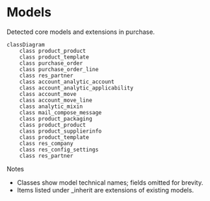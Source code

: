 # Models

Detected core models and extensions in purchase.

```mermaid
classDiagram
    class product_product
    class product_template
    class purchase_order
    class purchase_order_line
    class res_partner
    class account_analytic_account
    class account_analytic_applicability
    class account_move
    class account_move_line
    class analytic_mixin
    class mail_compose_message
    class product_packaging
    class product_product
    class product_supplierinfo
    class product_template
    class res_company
    class res_config_settings
    class res_partner
```

Notes
- Classes show model technical names; fields omitted for brevity.
- Items listed under _inherit are extensions of existing models.
